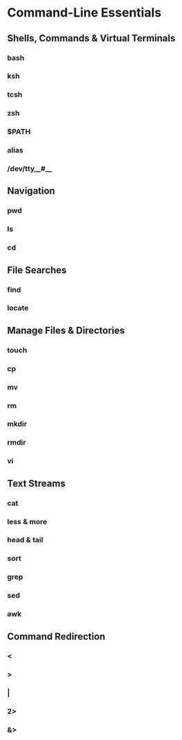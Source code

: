 # Command-Line Essentials

## Shells, Commands & Virtual Terminals

### bash

### ksh

### tcsh

### zsh

### $PATH

### alias

### /dev/tty__#__


## Navigation

### pwd

### ls

### cd


## File Searches

### find

### locate


## Manage Files & Directories

### touch

### cp

### mv

### rm

### mkdir

### rmdir

### vi


## Text Streams

### cat

### less & more

### head & tail

### sort

### grep

### sed

### awk


## Command Redirection

### <

### >

### |

### 2>

### &>

